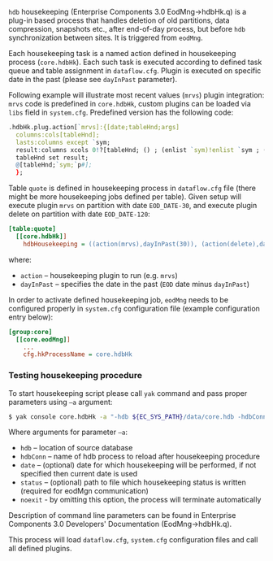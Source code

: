 `hdb` housekeeping (Enterprise Components 3.0 EodMng->hdbHk.q) is a plug-in
based process that handles deletion of old partitions, data compression, snapshots etc., after
end-of-day process, but before `hdb` synchronization between sites. It is triggered from `eodMng`.

Each housekeeping task is a named action defined in housekeeping process (`core.hdbHk`). Each such
task is executed according to defined task queue and table assignment in `dataflow.cfg`. Plugin is
executed on specific date in the past (please see `dayInPast` parameter).

Following example will illustrate most recent values (`mrvs`) plugin integration: `mrvs` code is
predefined in `core.hdbHk`, custom plugins can be loaded via `libs` field in
`system.cfg`. Predefined version has the following code:

```q
.hdbHk.plug.action[`mrvs]:{[date;tableHnd;args]
  columns:cols[tableHnd];
  lasts:columns except `sym;
  result:columns xcols 0!?[tableHnd; () ; (enlist `sym)!enlist `sym ; ()];
  tableHnd set result;
  @[tableHnd;`sym;`p#];
  };
```

Table `quote` is defined in housekeeping process in `dataflow.cfg` file (there might be more
housekeeping jobs defined per table). Given setup will execute plugin `mrvs` on partition with date
`EOD_DATE-30`, and execute plugin delete on partition with date `EOD_DATE-120`:

```cfg
[table:quote]
  [[core.hdbHk]]
    hdbHousekeeping = ((action(mrvs),dayInPast(30)), (action(delete),dayInPast(120)))
```

where:

- `action` – housekeeping plugin to run (e.g. `mrvs`)
- `dayInPast` – specifies the date in the past (`EOD` date minus `dayInPast`) 

In order to activate defined housekeeping job, `eodMng` needs to be configured properly in
`system.cfg` configuration file (example configuration entry below):

```cfg
[group:core]
  [[core.eodMng]]
    ...
    cfg.hkProcessName = core.hdbHk
```

### Testing housekeeping procedure

To start housekeeping script please call `yak` command and pass proper parameters using `–a`
argument:

```bash
$ yak console core.hdbHk -a "-hdb ${EC_SYS_PATH}/data/core.hdb -hdbConn core.hdb -date 2012.01.01 -status ${EC_SYS_PATH}/data/core.eodMng/hkStatus noexit"
```

Where arguments for parameter `–a`:

- `hdb` – location of source database
- `hdbConn` – name of hdb process to reload after housekeeping procedure
- `date` – (optional) date for which housekeeping will be performed, if not specified then current
  date is used
- `status` – (optional) path to file which housekeeping status is written (required for eodMgn
  communication)
- `noexit` - by omitting this option, the process will terminate automatically

Description of command line parameters can be found in Enterprise Components 3.0 Developers'
Documentation (EodMng->hdbHk.q).

This process will load `dataflow.cfg`, `system.cfg` configuration files and call all defined
plugins.
